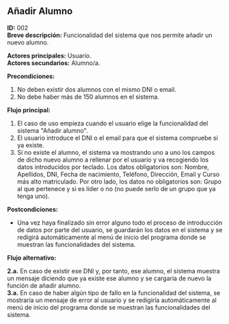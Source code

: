 ## Añadir Alumno

**ID:** 002   
**Breve descripción:** Funcionalidad del sistema que nos permite añadir un nuevo alumno.


**Actores principales:** Usuario.  
**Actores secundarios:** Alumno/a.

**Precondiciones:**

1. No deben existir dos alumnos con el mismo DNI o email.
2. No debe haber más de 150 alumnos en el sistema.



**Flujo principal:**

1. El caso de uso empieza cuando el usuario elige la funcionalidad del sistema "Añadir alumno".
2. El usuario introduce el DNI o el email para que el sistema compruebe si ya existe.
3. Si no existe el alumno, el sistema va mostrando uno a uno los campos de dicho nuevo alumno a rellenar por el usuario y va recogiendo los datos introducidos por teclado. Los datos obligatorios son: Nombre, Apellidos, DNI, Fecha de nacimiento, Teléfono, Dirección, Email y Curso más alto matriculado. Por otro lado, los datos no obligatorios son: Grupo al que pertenece y si es líder o no (no puede serlo de un grupo que ya tenga uno).


**Postcondiciones:**

* Una vez haya finalizado sin error alguno todo el proceso de introducción de datos por parte del usuario, se guardarán los datos en el sistema y se redigirá automáticamente al menú de inicio del programa donde se muestran las funcionalidades del sistema.  


**Flujo alternativo:**    

**2.a.** En caso de existir ese DNI y, por tanto, ese alumno, el sistema muestra un mensaje diciendo que ya existe ese alumno y se cargaría de nuevo la función de añadir alumno.    
**3.a.** En caso de haber algún tipo de fallo en la funcionalidad del sistema, se mostraría un mensaje de error al usuario y se redigiría automáticamente al menú de inicio del programa donde se muestran las funcionalidades del sistema.  


